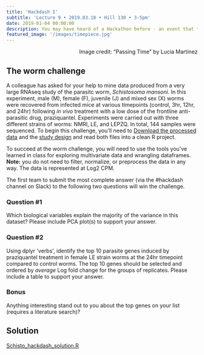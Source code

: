 ```yaml
---
title: 'Hackdash I'
subtitle: 'Lecture 9 • 2019.03.18 • Hill 130 • 3-5pm'
date: 2019-01-04 00:00:00
description: You may have heard of a Hackathon before - an event that typically lasts several days and brings together people for a collaborative challenge in computer programming.  Well, we don't quite have time for a full Hackathon, so we'll do a mad dash to the finish line instead.  The class will be broken up into small groups.  No grades will be given, but fun will be had by all!
featured_image: '/images/timepiece.jpg'
---
```


<div style="text-align: right"> Image credit: “Passing Time” by Lucia Martinez </div>

## The worm challenge

A colleague has asked for your help to mine data produced from a very large RNAseq study of the parasitc worm, *Schistosoma mansoni*.  In this experiment, male (M), female (F), juvenile (J) and mixed sex (X) worms were recovered from infected mice at various timepoints (control, 3hr, 12hr, and 24hr) following *in vivo* treatment with a low dose of the frontline anti-parasitic drug, praziquantel.  Experiments were carried out with three different strains of worms: NMRI, LE, and LEPZQ.  In total, 144 samples were sequenced.  To begin this challenge, you'll need to [Download the processed data](http://DIYtranscriptomics.github.io/Data/files/Schisto_Log2CPM.unfiltered.txt) and the [study design](http://DIYtranscriptomics.github.io/Data/files/Schisto_studyDesign.txt) and read both files into a clean R project.

To succeed at the worm challenge, you will need to use the tools you've learned in class for exploring multivariate data and wrangling dataframes.  **Note:** you do not need to filter, normalize, or preprocess the data in any way.  The data is represented at Log2 CPM.  

The first team to submit the most complete answer (via the #hackdash channel on Slack) to the following two questions will win the challenge. 

### Question #1

Which biological variables explain the majority of the variance in this dataset?  Please include PCA plot(s) to support your answer.

### Question #2

Using dplyr 'verbs', identify the top 10 parasite genes induced by praziquantel treatment in female LE strain worms at the 24hr timepoint compared to control worms. The top 10 genes should be selected and ordered by *average* Log fold change for the groups of replicates.  Please include a table to support your answer.

### Bonus

Anything interesting stand out to you about the top genes on your list (requires a literature search)?  

## Solution

[Schisto_hackdash_solution.R](http://DIYtranscriptomics.github.io/Data/files/Schisto_hackdash_solution.R)